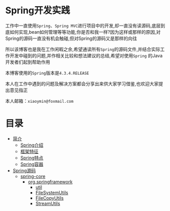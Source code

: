 # Spring开发实践


工作中一直使用`Spring`、`Spring MVC`进行项目中的开发,却一直没有读源码,底层到底如何实现,bean如何管理等等功能,你是否和我一样?因为这样或那样的原因,对Spring的源码一直没有机会触碰,但对Spring的源码又是那样的向往

所以该博客也是我在工作闲暇之余,希望通读所有`Spring`的源码文件,并结合实际工作开发中碰到的问题,并作相关比较和想法建议的总结,希望对使用`Spring` 的Java开发者们起到帮助作用


本博客使用的`Spring`版本是`4.3.4.RELEASE`


本人在工作中遇到的问题及解决方案都会分享出来供大家学习借鉴,也欢迎大家提出意见指正


本人邮箱：`xiaoymin@foxmail.com`



# 目录
* [简介](README.md)
    * [Spring介绍](springdescription.md)    
    * [框架特征](kjtz.md)    
    * [Spring特点](springtd.md)    
    * [Spring容器](springrq.md)
* [Spring源码](springyms.md)
    * [spring-core](chapter1.md)    
       * [org.springframework](orgspringframework.md)        
           * [util](util.md)            
            * [FileSystemUtils](filesystemutils.md)            
            * [FileCopyUtils](filecopyutils.md)
            * [StreamUtils](streamutils.md)






